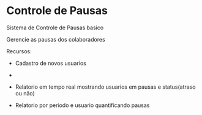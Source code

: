 # Controle de Pausas

Sistema de Controle de Pausas basico

Gerencie as pausas dos colaboradores

Recursos:

- Cadastro de novos usuarios
-
- Relatorio em tempo real mostrando usuarios em pausas e status(atraso ou não)

- Relatorio por periodo e usuario quantificando pausas


